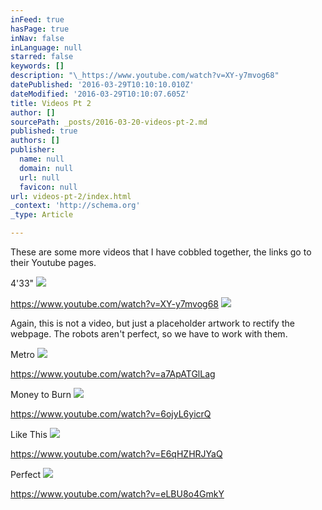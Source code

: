 ```yaml
---
inFeed: true
hasPage: true
inNav: false
inLanguage: null
starred: false
keywords: []
description: "\_https://www.youtube.com/watch?v=XY-y7mvog68"
datePublished: '2016-03-29T10:10:10.010Z'
dateModified: '2016-03-29T10:10:07.605Z'
title: Videos Pt 2
author: []
sourcePath: _posts/2016-03-20-videos-pt-2.md
published: true
authors: []
publisher:
  name: null
  domain: null
  url: null
  favicon: null
url: videos-pt-2/index.html
_context: 'http://schema.org'
_type: Article

---
```

These are some more videos that I have cobbled together, the links go to their Youtube pages.

4'33"
![](https://the-grid-user-content.s3-us-west-2.amazonaws.com/9665d245-65b2-4faa-bd14-b115d9eb77ee.jpg)

https://www.youtube.com/watch?v=XY-y7mvog68
![](https://the-grid-user-content.s3-us-west-2.amazonaws.com/2562a66a-f8de-4320-83b1-8305033fc410.jpg)

Again, this is not a video, but just a placeholder artwork to rectify the webpage. The robots aren't perfect, so we have to work with them.

Metro
![](https://the-grid-user-content.s3-us-west-2.amazonaws.com/85f81fa2-9060-4639-84c5-951d75839459.jpg)

https://www.youtube.com/watch?v=a7ApATGlLag

Money to Burn
![](https://the-grid-user-content.s3-us-west-2.amazonaws.com/cd5b2a91-abc0-4b2c-bc65-5ae19b2a340e.jpg)

https://www.youtube.com/watch?v=6ojyL6yicrQ

Like This
![](https://the-grid-user-content.s3-us-west-2.amazonaws.com/808e8e7c-830f-48b2-9d17-725af1f20b74.jpg)

https://www.youtube.com/watch?v=E6qHZHRJYaQ

Perfect
![](https://the-grid-user-content.s3-us-west-2.amazonaws.com/431826b2-d166-4cda-a4ff-47065205d272.jpg)

https://www.youtube.com/watch?v=eLBU8o4GmkY